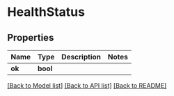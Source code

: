 # HealthStatus

## Properties

Name | Type | Description | Notes
------------ | ------------- | ------------- | -------------
**ok** | **bool** |  | 

[[Back to Model list]](../README.md#documentation-for-models) [[Back to API list]](../README.md#documentation-for-api-endpoints) [[Back to README]](../README.md)


